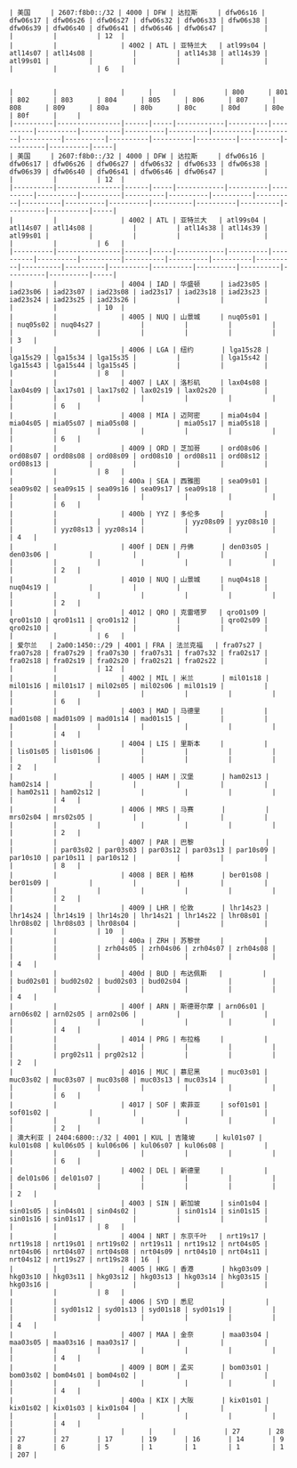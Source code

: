 `| 美国     | 2607:f8b0::/32 | 4000 | DFW | 达拉斯     | dfw06s16 | dfw06s17 | dfw06s26 | dfw06s27 | dfw06s32 | dfw06s33 | dfw06s38 | dfw06s39 | dfw06s40 | dfw06s41 | dfw06s46 | dfw06s47 |          |          |          |          | 12  |`  
`|          |                | 4002 | ATL | 亚特兰大   | atl99s04 | atl14s07 | atl14s08 |          |          | atl14s38 | atl14s39 | atl99s01 |          |          |          |          |          |          |          |          | 6   |`
<pre><code>
|          |                |      |     |            | 800      | 801      | 802      | 803      | 804      | 805      | 806      | 807      | 808      | 809      | 80a      | 80b      | 80c      | 80d      | 80e      | 80f      |     |
|----------|----------------|------|-----|------------|----------|----------|----------|----------|----------|----------|----------|----------|----------|----------|----------|----------|----------|----------|----------|----------|-----|
| 美国     | 2607:f8b0::/32 | 4000 | DFW | 达拉斯     | dfw06s16 | dfw06s17 | dfw06s26 | dfw06s27 | dfw06s32 | dfw06s33 | dfw06s38 | dfw06s39 | dfw06s40 | dfw06s41 | dfw06s46 | dfw06s47 |          |          |          |          | 12  |
|----------|----------------|------|-----|------------|----------|----------|----------|----------|----------|----------|----------|----------|----------|----------|----------|----------|----------|----------|----------|----------|-----|
|          |                | 4002 | ATL | 亚特兰大   | atl99s04 | atl14s07 | atl14s08 |          |          | atl14s38 | atl14s39 | atl99s01 |          |          |          |          |          |          |          |          | 6   |
|----------|----------------|------|-----|------------|----------|----------|----------|----------|----------|----------|----------|----------|----------|----------|----------|----------|----------|----------|----------|----------|-----|
|          |                | 4004 | IAD | 华盛顿     | iad23s05 | iad23s06 | iad23s07 | iad23s08 | iad23s17 | iad23s18 | iad23s23 | iad23s24 | iad23s25 | iad23s26 |          |          |          |          |          |          | 10  |
|          |                | 4005 | NUQ | 山景城     | nuq05s01 |          | nuq05s02 | nuq04s27 |          |          |          |          |          |          |          |          |          |          |          |          | 3   |
|          |                | 4006 | LGA | 纽约       | lga15s28 | lga15s29 | lga15s34 | lga15s35 |          |          | lga15s42 | lga15s43 | lga15s44 | lga15s45 |          |          |          |          |          |          | 8   |
|          |                | 4007 | LAX | 洛杉矶     | lax04s08 | lax04s09 | lax17s01 | lax17s02 | lax02s19 | lax02s20 |          |          |          |          |          |          |          |          |          |          | 6   |
|          |                | 4008 | MIA | 迈阿密     | mia04s04 | mia04s05 | mia05s07 | mia05s08 |          | mia05s17 | mia05s18 |          |          |          |          |          |          |          |          |          | 6   |
|          |                | 4009 | ORD | 芝加哥     | ord08s06 | ord08s07 | ord08s08 | ord08s09 | ord08s10 | ord08s11 | ord08s12 | ord08s13 |          |          |          |          |          |          |          |          | 8   |
|          |                | 400a | SEA | 西雅图     | sea09s01 | sea09s02 | sea09s15 | sea09s16 | sea09s17 | sea09s18 |          |          |          |          |          |          |          |          |          |          | 6   |
|          |                | 400b | YYZ | 多伦多     |          |          |          |          |          |          | yyz08s09 | yyz08s10 |          |          | yyz08s13 | yyz08s14 |          |          |          |          | 4   |
|          |                | 400f | DEN | 丹佛       | den03s05 | den03s06 |          |          |          |          |          |          |          |          |          |          |          |          |          |          | 2   |
|          |                | 4010 | NUQ | 山景城     | nuq04s18 | nuq04s19 |          |          |          |          |          |          |          |          |          |          |          |          |          |          | 2   |
|          |                | 4012 | QRO | 克雷塔罗   | qro01s09 | qro01s10 | qro01s11 | qro01s12 |          |          | qro02s09 | qro02s10 |          |          |          |          |          |          |          |          | 6   |
| 爱尔兰   | 2a00:1450::/29 | 4001 | FRA | 法兰克福   | fra07s27 | fra07s28 | fra07s29 | fra07s30 | fra07s31 | fra07s32 | fra02s17 | fra02s18 | fra02s19 | fra02s20 | fra02s21 | fra02s22 |          |          |          |          | 12  |
|          |                | 4002 | MIL | 米兰       | mil01s18 | mil01s16 | mil01s17 | mil02s05 | mil02s06 | mil01s19 |          |          |          |          |          |          |          |          |          |          | 6   |
|          |                | 4003 | MAD | 马德里     |          | mad01s08 | mad01s09 | mad01s14 | mad01s15 |          |          |          |          |          |          |          |          |          |          |          | 4   |
|          |                | 4004 | LIS | 里斯本     |          |          | lis01s05 | lis01s06 |          |          |          |          |          |          |          |          |          |          |          |          | 2   |
|          |                | 4005 | HAM | 汉堡       | ham02s13 | ham02s14 |          |          |          |          |          |          | ham02s11 | ham02s12 |          |          |          |          |          |          | 4   |
|          |                | 4006 | MRS | 马赛       |          | mrs02s04 | mrs02s05 |          |          |          |          |          |          |          |          |          |          |          |          |          | 2   |
|          |                | 4007 | PAR | 巴黎       |          |          |          | par03s02 | par03s03 | par03s12 | par03s13 | par10s09 | par10s10 | par10s11 | par10s12 |          |          |          |          |          | 8   |
|          |                | 4008 | BER | 柏林       | ber01s08 | ber01s09 |          |          |          |          |          |          |          |          |          |          |          |          |          |          | 2   |
|          |                | 4009 | LHR | 伦敦       | lhr14s23 | lhr14s24 | lhr14s19 | lhr14s20 | lhr14s21 | lhr14s22 | lhr08s01 | lhr08s02 | lhr08s03 | lhr08s04 |          |          |          |          |          |          | 10  |
|          |                | 400a | ZRH | 苏黎世     |          |          |          |          | zrh04s05 | zrh04s06 | zrh04s07 | zrh04s08 |          |          |          |          |          |          |          |          | 4   |
|          |                | 400d | BUD | 布达佩斯   |          |          | bud02s01 | bud02s02 | bud02s03 | bud02s04 |          |          |          |          |          |          |          |          |          |          | 4   |
|          |                | 400f | ARN | 斯德哥尔摩 | arn06s01 | arn06s02 | arn02s05 | arn02s06 |          |          |          |          |          |          |          |          |          |          |          |          | 4   |
|          |                | 4014 | PRG | 布拉格     |          |          |          |          |          |          |          |          |          |          | prg02s11 | prg02s12 |          |          |          |          | 2   |
|          |                | 4016 | MUC | 慕尼黑     | muc03s01 | muc03s02 | muc03s07 | muc03s08 | muc03s13 | muc03s14 |          |          |          |          |          |          |          |          |          |          | 6   |
|          |                | 4017 | SOF | 索菲亚     | sof01s01 | sof01s02 |          |          |          |          |          |          |          |          |          |          |          |          |          |          | 2   |
| 澳大利亚 | 2404:6800::/32 | 4001 | KUL | 吉隆坡     | kul01s07 | kul01s08 | kul06s05 | kul06s06 | kul06s07 | kul06s08 |          |          |          |          |          |          |          |          |          |          | 6   |
|          |                | 4002 | DEL | 新德里     |          |          | del01s06 | del01s07 |          |          |          |          |          |          |          |          |          |          |          |          | 2   |
|          |                | 4003 | SIN | 新加坡     | sin01s04 | sin01s05 | sin04s01 | sin04s02 |          | sin01s14 | sin01s15 | sin01s16 | sin01s17 |          |          |          |          |          |          |          | 8   |
|          |                | 4004 | NRT | 东京千叶   | nrt19s17 | nrt19s18 | nrt19s01 | nrt19s02 | nrt19s11 | nrt19s12 | nrt04s05 | nrt04s06 | nrt04s07 | nrt04s08 | nrt04s09 | nrt04s10 | nrt04s11 | nrt04s12 | nrt19s27 | nrt19s28 | 16  |
|          |                | 4005 | HKG | 香港       | hkg03s09 | hkg03s10 | hkg03s11 | hkg03s12 | hkg03s13 | hkg03s14 | hkg03s15 | hkg03s16 |          |          |          |          |          |          |          |          | 8   |
|          |                | 4006 | SYD | 悉尼       |          |          |          | syd01s12 | syd01s13 | syd01s18 | syd01s19 |          |          |          |          |          |          |          |          |          | 4   |
|          |                | 4007 | MAA | 金奈       | maa03s04 | maa03s05 | maa03s16 | maa03s17 |          |          |          |          |          |          |          |          |          |          |          |          | 4   |
|          |                | 4009 | BOM | 孟买       | bom03s01 | bom03s02 | bom04s01 | bom04s02 |          |          |          |          |          |          |          |          |          |          |          |          | 4   |
|          |                | 400a | KIX | 大阪       | kix01s01 | kix01s02 | kix01s03 | kix01s04 |          |          |          |          |          |          |          |          |          |          |          |          | 4   |
|          |                |      |     |            | 27       | 28       | 27       | 27       | 17       | 19       | 16       | 14       | 9        | 8        | 6        | 5        | 1        | 1        | 1        | 1        | 207 |

</code></pre>